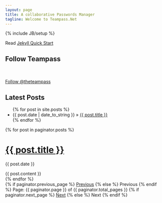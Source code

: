 ```yaml
---
layout: page
title: A collaborative Passwords Manager
tagline: Welcome to Teampass.Net
---
```

{% include JB/setup %}

Read [Jekyll Quick Start](http://jekyllbootstrap.com/usage/jekyll-quick-start.html)

## Follow Teampass
<div class="posts">
        <!-- FACEBOOK -->
        <div id="fb-root"></div>
        <script>(function(d, s, id) {
                var js, fjs = d.getElementsByTagName(s)[0];
                if (d.getElementById(id)) return;
                js = d.createElement(s); js.id = id;
                js.src = "//connect.facebook.net/fr_FR/all.js#xfbml=1&appId=244629032269611";
                fjs.parentNode.insertBefore(js, fjs);
        }(document, 'script', 'facebook-jssdk'));</script>
        <div class="fb-like-box" data-href="http://www.facebook.com/pages/TeamPass-Passwords-for-Teams/163627833721400" data-width="600" data-show-faces="true"
data-header="false" data-stream="false" data-show-border="false"></div>
        <br /><br />
        <!-- TWITTER -->
        <a href="https://twitter.com/TheTeamPass" class="twitter-follow-button" data-show-count="true" data-lang="en" data-size="large">Follow @theteampass</a>
        <script>!function(d,s,id){var js,fjs=d.getElementsByTagName(s)[0];if(!d.getElementById(id)){js=d.createElement(s);js.id=id;js.src="//platform.twitter.com/widgets.js";fjs.parentNode.insertBefore(js,fjs);}}(document,"script","twitter-wjs");</script>
</div>

## Latest Posts

<ul class="posts">
  {% for post in site.posts %}
    <li><span>{{ post.date | date_to_string }}</span> &raquo; <a href="{{ BASE_PATH }}{{ post.url }}">{{ post.title }}</a></li>
  {% endfor %}
</ul>


<!-- This loops through the paginated posts -->
{% for post in paginator.posts %}
  <h1><a href="{{ post.url }}">{{ post.title }}</a></h1>
  <p class="author">
    <span class="date">{{ post.date }}</span>
  </p>
  <div class="content">
    {{ post.content }}
  </div>
{% endfor %}

<!-- Pagination links -->
<div class="pagination">
  {% if paginator.previous_page %}
    <a href="{{ paginator.previous_page_path }}" class="previous">Previous</a>
  {% else %}
    <span class="previous">Previous</span>
  {% endif %}
  <span class="page_number ">Page: {{ paginator.page }} of {{ paginator.total_pages }}</span>
  {% if paginator.next_page %}
    <a href="{{ paginator.next_page_path }}" class="next">Next</a>
  {% else %}
    <span class="next ">Next</span>
  {% endif %}
</div>


<div class="posts">
<br /><br />
</div>


